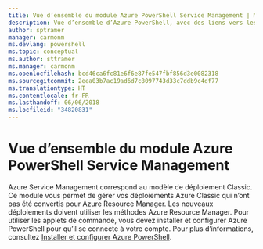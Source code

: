 ```yaml
---
title: Vue d’ensemble du module Azure PowerShell Service Management | Microsoft Docs
description: Vue d’ensemble d’Azure PowerShell, avec des liens vers les procédures d’installation et de configuration.
author: sptramer
manager: carmonm
ms.devlang: powershell
ms.topic: conceptual
ms.author: sttramer
ms.manager: carmonm
ms.openlocfilehash: bcd46ca6fc81e6f6e87fe547fbf856d3e0082318
ms.sourcegitcommit: 2eea03b7ac19ad6d7c8097743d33c7ddb9c4df77
ms.translationtype: HT
ms.contentlocale: fr-FR
ms.lasthandoff: 06/06/2018
ms.locfileid: "34820831"
---
```

# <a name="overview-of-the-azure-powershell-service-management-module"></a>Vue d’ensemble du module Azure PowerShell Service Management

Azure Service Management correspond au modèle de déploiement Classic. Ce module vous permet de gérer vos déploiements Azure Classic qui n’ont pas été convertis pour Azure Resource Manager. Les nouveaux déploiements doivent utiliser les méthodes Azure Resource Manager. Pour utiliser les applets de commande, vous devez installer et configurer Azure PowerShell pour qu’il se connecte à votre compte. Pour plus d’informations, consultez [Installer et configurer Azure PowerShell](install-azure-ps.md).
